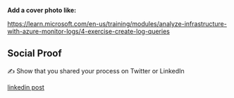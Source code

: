 **Add a cover photo like:**

https://learn.microsoft.com/en-us/training/modules/analyze-infrastructure-with-azure-monitor-logs/4-exercise-create-log-queries 

## Social Proof

✍️ Show that you shared your process on Twitter or LinkedIn

[linkedin post](https://www.linkedin.com/posts/andrew-leddy_100daysofcloud-activity-7217324552396095488-st4-?utm_source=share&utm_medium=member_desktop)
